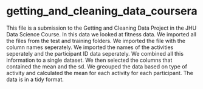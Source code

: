 # getting_and_cleaning_data_coursera


This file is a submission to the Getting and Cleaning Data Project in the JHU Data Science Course. In this data we looked at fitness data. 
We imported all the files from the test and training folders. We imported the file with the column names seperately. We imported the names of the activities seperately and the participant ID data seperately. We combined all this information to a single dataset. We then selected the columns that contained the mean and the sd. We greouped the data based on type of activity and calculated the mean for each activity for each participant. The data is in a tidy format. 